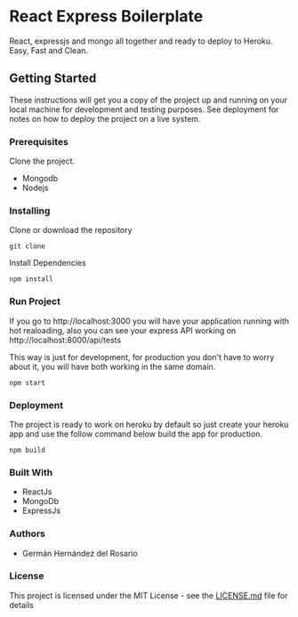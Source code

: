 # React Express Boilerplate

React, expressjs and mongo all together and ready to deploy to Heroku. Easy, Fast and Clean.

## Getting Started

These instructions will get you a copy of the project up and running on your local machine for development and testing purposes. See deployment for notes on how to deploy the project on a live system.

### Prerequisites

Clone the project.

* Mongodb
* Nodejs

### Installing

Clone or download the repository

```
git clone
```

Install Dependencies

```
npm install
```

### Run Project

If you go to http://localhost:3000 you will have your application running with hot realoading,
also you can see your express API working on http://localhost:8000/api/tests

This way is just for development, for production you don't have to worry about it, you will have both working in the same domain.

```
npm start
```

### Deployment

The project is ready to work on heroku by default so just create your heroku app and use the follow command below build the app for production.

```
npm build
```

### Built With
* ReactJs
* MongoDb
* ExpressJs

### Authors
* Germán Hernández del Rosario

### License
This project is licensed under the MIT License - see the [LICENSE.md](LICENSE.md) file for details
